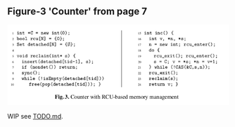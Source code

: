 Figure-3 'Counter' from page 7
------------------------------

![Figure 3, page 7!](../assets/counter_figure_3.png)

WIP see [TODO.md]( TODO.md ).
